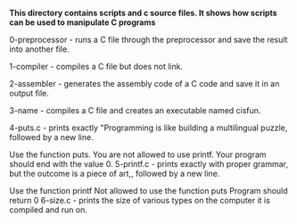 **This directory contains scripts and c source files. It shows how scripts can be used to manipulate C programs**

0-preprocessor - runs a C file through the preprocessor and save the result into another file.

1-compiler - compiles a C file but does not link.

2-assembler - generates the assembly code of a C code and save it in an output file.

3-name - compiles a C file and creates an executable named cisfun.

4-puts.c - prints exactly "Programming is like building a multilingual puzzle, followed by a new line.

Use the function puts.
You are not allowed to use printf.
Your program should end with the value 0.
5-printf.c - prints exactly with proper grammar, but the outcome is a piece of art,, followed by a new line.

Use the function printf
Not allowed to use the function puts
Program should return 0
6-size.c - prints the size of various types on the computer it is compiled and run on.
